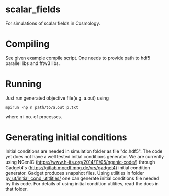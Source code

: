 # scalar_fields
For simulations of scalar fields in Cosmology.
# Compiling 
See given example compile script. One needs to provide path to hdf5 parallel libs and fftw3 libs.
# Running
Just run generated objective file(e.g. a.out) using 
```
mpirun -np n path/to/a.out p.txt

```
where n i no. of processes.
# Generating initial conditions
Initial conditions are needed in simulation folder as file "dc.hdf5". The code yet does not have a well tested initial conditions generator. We are currently using NGenIC (https://www.h-its.org/2014/11/05/ngenic-code/) through Gadget4's (https://gitlab.mpcdf.mpg.de/vrs/gadget4) initial condition generator. Gadget produces snapshot files. Using utilities in folder [py_ut/initial_cond_utitlities/](https://github.com/manu0x/scalar_fields/tree/main/py_ut/initial_cond_utitlities) one can generate initial conditions file needed by this code. For details of using initial condition utilities, read the docs in that folder.  
